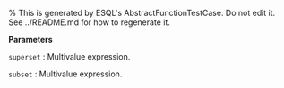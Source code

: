 % This is generated by ESQL's AbstractFunctionTestCase. Do not edit it. See ../README.md for how to regenerate it.

**Parameters**

`superset`
:   Multivalue expression.

`subset`
:   Multivalue expression.

